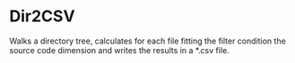 # Dir2CSV

Walks a directory tree, calculates for each file fitting the filter condition the source code dimension and writes the results in a *.csv file.

